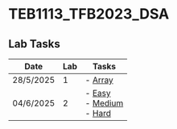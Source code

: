 ﻿# TEB1113_TFB2023_DSA

## Lab Tasks

| Date       | Lab | Tasks                         |
|------------|-----|-------------------------------|
| 28/5/2025  | 1   | - [Array](./L1/array.cpp)      |
| 04/6/2025  | 2   | - [Easy](./L2/easy.cpp) <br> - [Medium](./L2/medium.cpp) <br> - [Hard](./L2/hard.cpp) |
